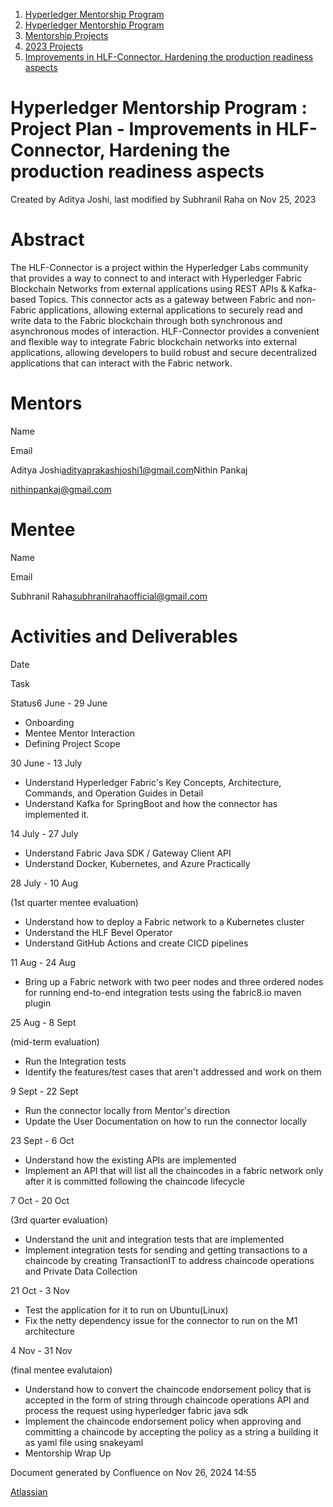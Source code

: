 1. [Hyperledger Mentorship Program](index.html)
2. [Hyperledger Mentorship Program](Hyperledger-Mentorship-Program_21954571.html)
3. [Mentorship Projects](Mentorship-Projects_21954604.html)
4. [2023 Projects](2023-Projects_21954865.html)
5. [Improvements in HLF-Connector, Hardening the production readiness aspects](Improvements-in-HLF-Connector%2C-Hardening-the-production-readiness-aspects_21954863.html)

# Hyperledger Mentorship Program : Project Plan - Improvements in HLF-Connector, Hardening the production readiness aspects

Created by Aditya Joshi, last modified by Subhranil Raha on Nov 25, 2023

# Abstract

The HLF-Connector is a project within the Hyperledger Labs community that provides a way to connect to and interact with Hyperledger Fabric Blockchain Networks from external applications using REST APIs &amp; Kafka-based Topics. This connector acts as a gateway between Fabric and non-Fabric applications, allowing external applications to securely read and write data to the Fabric blockchain through both synchronous and asynchronous modes of interaction. HLF-Connector provides a convenient and flexible way to integrate Fabric blockchain networks into external applications, allowing developers to build robust and secure decentralized applications that can interact with the Fabric network. 

# Mentors

Name

Email

Aditya Joshi[adityaprakashjoshi1@gmail.com](mailto:adityaprakashjoshi1@gmail.com)Nithin Pankaj

[nithinpankaj@gmail.com](mailto:nithinpankaj@gmail.com)

# Mentee

Name

Email

Subhranil Raha[subhranilrahaofficial@gmail.com](mailto:subhranilrahaofficial@gmail.com)

# Activities and Deliverables

Date

Task

Status6 June - 29 June

- Onboarding
- Mentee Mentor Interaction
- Defining Project Scope

<!--THE END-->

30 June - 13 July

- Understand Hyperledger Fabric's Key Concepts, Architecture, Commands, and Operation Guides in Detail
- Understand Kafka for SpringBoot and how the connector has implemented it.

<!--THE END-->

14 July - 27 July

- Understand Fabric Java SDK / Gateway Client API
- Understand Docker, Kubernetes, and Azure Practically

<!--THE END-->

28 July - 10 Aug

(1st quarter mentee evaluation)

- Understand how to deploy a Fabric network to a Kubernetes cluster
- Understand the HLF Bevel Operator
- Understand GitHub Actions and create CICD pipelines

<!--THE END-->

11 Aug - 24 Aug

- Bring up a Fabric network with two peer nodes and three ordered nodes for running end-to-end integration tests using the fabric8.io maven plugin

<!--THE END-->

25 Aug - 8 Sept

(mid-term evaluation)

- Run the Integration tests
- Identify the features/test cases that aren't addressed and work on them

<!--THE END-->

9 Sept - 22 Sept

- Run the connector locally from Mentor's direction
- Update the User Documentation on how to run the connector locally

<!--THE END-->

23 Sept - 6 Oct

- Understand how the existing APIs are implemented
- Implement an API that will list all the chaincodes in a fabric network only after it is committed following the chaincode lifecycle

<!--THE END-->

7 Oct - 20 Oct

(3rd quarter evaluation)

- Understand the unit and integration tests that are implemented
- Implement integration tests for sending and getting transactions to a chaincode by creating TransactionIT to address chaincode operations and Private Data Collection

<!--THE END-->

21 Oct - 3 Nov

- Test the application for it to run on Ubuntu(Linux)
- Fix the netty dependency issue for the connector to run on the M1 architecture

<!--THE END-->

4 Nov - 31 Nov

(final mentee evalutaion)

- Understand how to convert the chaincode endorsement policy that is accepted in the form of string through chaincode operations API and process the request using hyperledger fabric java sdk
- Implement the chaincode endorsement policy when approving and committing a chaincode by accepting the policy as a string a building it as yaml file using snakeyaml
- Mentorship Wrap Up

<!--THE END-->

Document generated by Confluence on Nov 26, 2024 14:55

[Atlassian](http://www.atlassian.com/)
